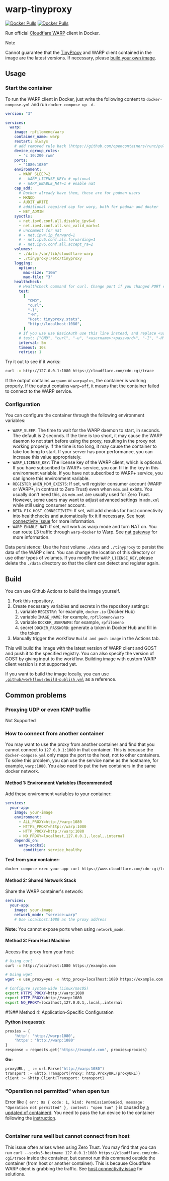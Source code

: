 # warp-tinyproxy

[![Docker Pulls](https://img.shields.io/docker/pulls/rpfilomeno/warp)](https://hub.docker.com/r/rpfilomeno/warp)
[![Docker Pulls](https://img.shields.io/docker/pulls/rpfilomeno/warp)](https://hub.docker.com/r/rpfilomeno/warp)  

Run official [Cloudflare WARP](https://1.1.1.1/) client in Docker.

> [!NOTE]
> Cannot guarantee that the [TinyProxy](https://github.com/tinyproxy/tinyproxy) and WARP client contained in the image are the latest versions. If necessary, please [build your own image](#build).


## Usage

### Start the container

To run the WARP client in Docker, just write the following content to `docker-compose.yml` and run `docker-compose up -d`.

```yaml
version: "3"

services:
  warp:
    image: rpfilomeno/warp
    container_name: warp
    restart: always
    # add removed rule back (https://github.com/opencontainers/runc/pull/3468)
    device_cgroup_rules:
      - 'c 10:200 rwm'
    ports:
      - "1080:1080"
    environment:
      - WARP_SLEEP=2
      # - WARP_LICENSE_KEY= # optional
      # - WARP_ENABLE_NAT=1 # enable nat
    cap_add:
      # Docker already have them, these are for podman users
      - MKNOD
      - AUDIT_WRITE
      # additional required cap for warp, both for podman and docker
      - NET_ADMIN
    sysctls:
      - net.ipv6.conf.all.disable_ipv6=0
      - net.ipv4.conf.all.src_valid_mark=1
      # uncomment for nat
      # - net.ipv4.ip_forward=1
      # - net.ipv6.conf.all.forwarding=1
      # - net.ipv6.conf.all.accept_ra=2
    volumes:
      - ./data:/var/lib/cloudflare-warp
      - ./tinyproxy:/etc/tinyproxy
    logging:
      options:
        max-size: "10m"
        max-file: "3"
    healthcheck:
      # Healthcheck command for curl. Change port if you changed PORT environment variable above.
      test:
        [
          "CMD",
          "curl",
          "-I",
          "-H",
          "Host: tinyproxy.stats",
          "http://localhost:1080",
        ]
      # If you use use BasicAuth use this line instead, and replace <username>:<password> with your credentials and comment out the line above.
      # test: ["CMD", "curl", "-u", "<username>:<password>", "-I", "-H", "Host: tinyproxy.stats", "http://localhost:8888"]
      interval: 5m
      timeout: 10s
      retries: 1
```

Try it out to see if it works:

```bash
curl -x http://127.0.0.1:1080 https://cloudflare.com/cdn-cgi/trace
```

If the output contains `warp=on` or `warp=plus`, the container is working properly. If the output contains `warp=off`, it means that the container failed to connect to the WARP service.

### Configuration

You can configure the container through the following environment variables:

- `WARP_SLEEP`: The time to wait for the WARP daemon to start, in seconds. The default is 2 seconds. If the time is too short, it may cause the WARP daemon to not start before using the proxy, resulting in the proxy not working properly. If the time is too long, it may cause the container to take too long to start. If your server has poor performance, you can increase this value appropriately.
- `WARP_LICENSE_KEY`: The license key of the WARP client, which is optional. If you have subscribed to WARP+ service, you can fill in the key in this environment variable. If you have not subscribed to WARP+ service, you can ignore this environment variable.
- `REGISTER_WHEN_MDM_EXISTS`: If set, will register consumer account (WARP or WARP+, in contrast to Zero Trust) even when `mdm.xml` exists. You usually don't need this, as `mdm.xml` are usually used for Zero Trust. However, some users may want to adjust advanced settings in `mdm.xml` while still using consumer account.
- `BETA_FIX_HOST_CONNECTIVITY`: If set, will add checks for host connectivity into healthchecks and automatically fix it if necessary. See [host connectivity issue](docs/host-connectivity.md) for more information.
- `WARP_ENABLE_NAT`: If set, will work as warp mode and turn NAT on. You can route L3 traffic through `warp-docker` to Warp. See [nat gateway](docs/nat-gateway.md) for more information.

Data persistence: Use the host volume `./data` and `./tinyproxy` to persist the data of the WARP client. You can change the location of this directory or use other types of volumes. If you modify the `WARP_LICENSE_KEY`, please delete the `./data` directory so that the client can detect and register again.


## Build

You can use Github Actions to build the image yourself.

1. Fork this repository.
2. Create necessary variables and secrets in the repository settings:
   1. variable `REGISTRY`: for example, `docker.io` (Docker Hub)
   2. variable `IMAGE_NAME`: for example, `rpfilomeno/warp`
   3. variable `DOCKER_USERNAME`: for example, `rpfilomeno`
   4. secret `DOCKER_PASSWORD`: generate a token in Docker Hub and fill in the token
3. Manually trigger the workflow `Build and push image` in the Actions tab.

This will build the image with the latest version of WARP client and GOST and push it to the specified registry. You can also specify the version of GOST by giving input to the workflow. Building image with custom WARP client version is not supported yet.

If you want to build the image locally, you can use [`.github/workflows/build-publish.yml`](.github/workflows/build-publish.yml) as a reference.

## Common problems

### Proxying UDP or even ICMP traffic

Not Supported

### How to connect from another container

You may want to use the proxy from another container and find that you cannot connect to `127.0.0.1:1080` in that container. This is because the `docker-compose.yml` only maps the port to the host, not to other containers. To solve this problem, you can use the service name as the hostname, for example, `warp:1080`. You also need to put the two containers in the same docker network.

#### Method 1: Environment Variables (Recommended)

Add these environment variables to your container:

```yaml
services:
  your-app:
    image: your-image
    environment:
      - ALL_PROXY=http://warp:1080
      - HTTPS_PROXY=http://warp:1080
      - HTTP_PROXY=http://warp:1080
      - NO_PROXY=localhost,127.0.0.1,.local,.internal
    depends_on:
      warp-socks5:
        condition: service_healthy
```

**Test from your container:**
```bash
docker-compose exec your-app curl https://www.cloudflare.com/cdn-cgi/trace
```

#### Method 2: Shared Network Stack

Share the WARP container's network:

```yaml
services:
  your-app:
    image: your-image
    network_mode: "service:warp"
    # Use localhost:1080 as the proxy address
```

**Note:** You cannot expose ports when using `network_mode`.

#### Method 3: From Host Machine

Access the proxy from your host:

```bash
# Using curl
curl -x http://localhost:1080 https://example.com

# Using wget
wget -e use_proxy=yes -e http_proxy=localhost:1080 https://example.com

# Configure system-wide (Linux/macOS)
export HTTPS_PROXY=http://warp:1080
export HTTP_PROXY=http://warp:1080
export NO_PROXY=localhost,127.0.0.1,.local,.internal
```

#%## Method 4: Application-Specific Configuration

**Python (requests):**
```python
proxies = {
    'http': 'http://warp:1080',
    'https': 'http://warp:1080'
}
response = requests.get('https://example.com', proxies=proxies)
```



**Go:**
```go
proxyURL, _ := url.Parse("http://warp:1080")
transport := &http.Transport{Proxy: http.ProxyURL(proxyURL)}
client := &http.Client{Transport: transport}
```

### "Operation not permitted" when open tun

Error like `{ err: Os { code: 1, kind: PermissionDenied, message: "Operation not permitted" }, context: "open tun" }` is caused by [a updated of containerd](https://github.com/containerd/containerd/releases/tag/v1.7.24). You need to pass the tun device to the container following the [instruction](docs/tun-not-permitted.md).

#
### Container runs well but cannot connect from host

This issue often arises when using Zero Trust. You may find that you can run `curl --socks5-hostname 127.0.0.1:1080 https://cloudflare.com/cdn-cgi/trace` inside the container, but cannot run this command outside the container (from host or another container). This is because Cloudflare WARP client is grabbing the traffic. See [host connectivity issue](docs/host-connectivity.md) for solutions.

